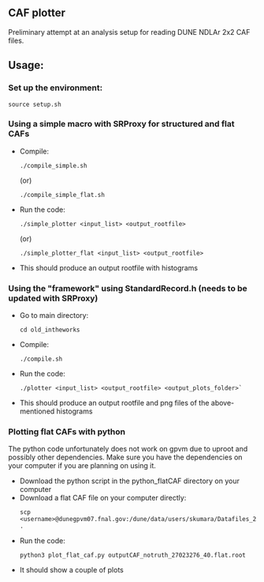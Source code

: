 ## CAF plotter

Preliminary attempt at an analysis setup for reading DUNE NDLAr 2x2 CAF files.

## Usage:

### Set up the environment:

`source setup.sh`


### Using a simple macro with SRProxy for structured and flat CAFs

* Compile:
  ```
  ./compile_simple.sh
  ```
  (or)
  ```
  ./compile_simple_flat.sh
  ```
* Run the code:
  ```
  ./simple_plotter <input_list> <output_rootfile>
  ```
  (or)
  ```
  ./simple_plotter_flat <input_list> <output_rootfile>
  ```
* This should produce an output rootfile with histograms

### Using the "framework" using StandardRecord.h (needs to be updated with SRProxy)

* Go to main directory:
  ```
  cd old_intheworks
  ```
* Compile:
  ```
  ./compile.sh
  ```
* Run the code:
  ```
  ./plotter <input_list> <output_rootfile> <output_plots_folder>`
  ```
* This should produce an output rootfile and png files of the above-mentioned histograms
  
### Plotting flat CAFs with python

The python code unfortunately does not work on gpvm due to uproot and possibly other dependencies. Make sure you have the dependencies on your computer if you are planning on using it.

* Download the python script in the python_flatCAF directory on your computer
* Download a flat CAF file on your computer directly:
  ```
  scp <username>@dunegpvm07.fnal.gov:/dune/data/users/skumara/Datafiles_2x2/CAF_rootfiles/minirun4/noGENIEtruth/flat/outputCAF_notruth_27023276_40.flat.root .
  ```
* Run the code:
  ```
  python3 plot_flat_caf.py outputCAF_notruth_27023276_40.flat.root
  ```
* It should show a couple of plots
